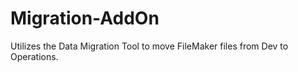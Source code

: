 # Migration-AddOn
 Utilizes the Data Migration Tool to move FileMaker files from Dev to Operations.
